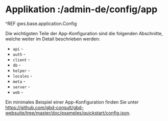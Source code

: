 # Applikation :/admin-de/config/app

^REF gws.base.application.Config

Die wichtigsten Teile der App-Konfiguration sind die folgenden Abschnitte, welche weiter im Detail beschrieben werden:

- `api` - [](/admin-de/config/api)
- `auth` - [](/admin-de/config/api)
- `client` - [](/admin-de/config/api)
- `db` - [](/admin-de/config/api)
- `helper` - [](/admin-de/config/api)
- `locales` - [](/admin-de/config/api)
- `meta` - [](/admin-de/config/api)
- `server` - [](/admin-de/config/api)
- `web` - [](/admin-de/config/api)

Ein minimales Beispiel einer App-Konfiguration finden Sie unter https://github.com/gbd-consult/gbd-websuite/tree/master/doc/examples/quickstart/config.json.

